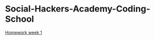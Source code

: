 # Social-Hackers-Academy-Coding-School

[Homework week 1](https://github.com/zion86/Social-Hackers-Academy-Coding-School/blob/master/Module-1-HTML-CSS/week_1/index.html)
